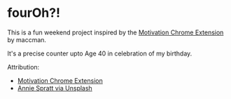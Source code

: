 # fourOh?!

This is a fun weekend project inspired by the [Motivation Chrome Extension](https://github.com/maccman/motivation) by maccman. 

It's a precise counter upto Age 40 in celebration of my birthday.

Attribution:

- [Motivation Chrome Extension](https://github.com/maccman/motivation)
- [Annie Spratt via Unsplash](https://unsplash.com/search/birthday?photo=u9skEqysM1g)
